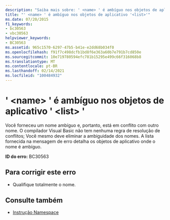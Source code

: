 ```yaml
---
description: "Saiba mais sobre: ' <name> ' é ambíguo nos objetos de aplicativo '<list>'"
title: "' <name> ' é ambíguo nos objetos de aplicativo '<list>'"
ms.date: 07/20/2015
f1_keywords:
- bc30563
- vbc30563
helpviewer_keywords:
- BC30563
ms.assetid: 965c1570-6297-47b5-b41e-e2dd68b034f0
ms.openlocfilehash: f91f7c498dcfb1bd8f6e363a60b7e791b7cd850e
ms.sourcegitcommit: 10e719780594efc781b15295e499c66f316068b8
ms.translationtype: MT
ms.contentlocale: pt-BR
ms.lasthandoff: 02/14/2021
ms.locfileid: "100484932"
---
```

# <a name="name-is-ambiguous-in-the-application-objects-list"></a>' \<name> ' é ambíguo nos objetos de aplicativo ' \<list> '

Você forneceu um nome ambíguo e, portanto, está em conflito com outro nome. O compilador Visual Basic não tem nenhuma regra de resolução de conflitos; Você mesmo deve eliminar a ambiguidade dos nomes. A lista fornecida na mensagem de erro detalha os objetos de aplicativo onde o nome é ambíguo.  
  
 **ID do erro:** BC30563  
  
## <a name="to-correct-this-error"></a>Para corrigir este erro  
  
- Qualifique totalmente o nome.  
  
## <a name="see-also"></a>Consulte também

- [Instrução Namespace](../language-reference/statements/namespace-statement.md)
